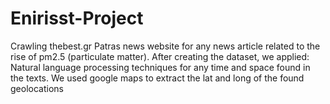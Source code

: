 # Enirisst-Project
Crawling thebest.gr Patras news website for any news article related to the rise of pm2.5 (particulate matter). After creating the dataset, we applied: Natural language processing techniques for any time and space found in the texts. We used google maps to extract the lat and long of the found geolocations
